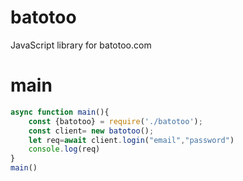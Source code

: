 # batotoo
JavaScript library for batotoo.com
# main
```js
async function main(){
    const {batotoo} = require('./batotoo');
    const client= new batotoo();
    let req=await client.login("email","password")
    console.log(req)
}
main()
```

